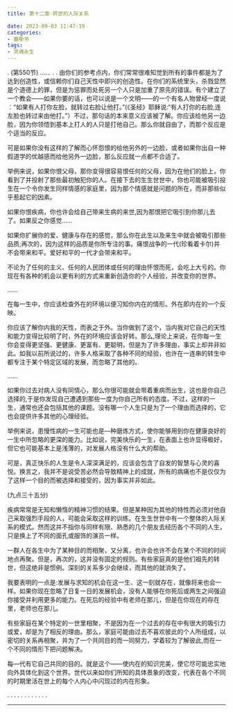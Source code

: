 ```yaml
---
title: 第十二章-转世的人际关系

date: 2023-09-03 11:47:19
categories: 
- 塞斯书
tags:
- 灵魂永生
---
```


.
(第550节) ……
.
.
由你们的参考点内，你们常常很难知觉到所有的事件都是为了达到创造性，或信赖你们自己天性中即兴的创造性。在你们的系统里头，杀戮显然是个道德上的罪，但是为惩罪而处死另一个人只是加重了原先的错误。有个建立了一个教会——如果你要的话，也可以说是一个文明——的一个有名人物曾经一度说︰“如果有人打你左脸，就转过右脸让他打。”(《圣经》耶稣说:“有人打你的右脸,连左脸也转过来由他打。”）不过，那句话的本来意义应该被了解。你应该给他另一边脸，因为你领悟到基本上打人的人只是打他自己。那么你就自由了，而那个反应是个适当的反应。

可是如果你没有这样的了解而心怀怨恨的给他另外的一边脸，或者如果你出自一种假道学的优越感而给他另外一边脸，那么反应就一点都不合适了。

举例来说，如果你恨父母，那你变得很容易恨任何的父母，因为在他们的脸上，你看到了并投射了那些最初触犯你的人。在接下去的生生世世中，你也可能被吸引投生在一个令你发生同样情感的家庭里，因为那个情感就是问题的所在，而非那些似乎惹起它的因素。

如果你恨疾病，你也许会给自己带来生病的来世,因为那恨把它吸引到你那儿去了。如果反之你感觉……

如果你扩展你的爱、健康与存在的感觉，那么你在此生以及来生中就会被吸引那些品质;再次的，因为这样的品质是你所专注的事。痛恨战争的一代(珍看着卡尔)并不会带来和平。爱好和平的一代才会带来和平。

不论为了任何的主义、任何的人民团体或任何的理由怀恨而死，会吃上大亏的。你现在有各种的机会以更有利的方式来重新创造你的个人经验，并改变你的世界。

……

在每一生中，你应该检查外在的环境以便习知你内在的情形。外在即内在的一个反映。

你应该了解你内我的天性，而表之于外。当你做到了这个，当内我对它自己的天性和能力变得比较明了时，外在的环境应该会好转。那么,理论上来说，在你每一生你会变得更坚强、更健康、更富有、更聪明，但是为了许多理由，事实上却并非如此。如我以前所说过的，许多人格采取了各种不同的经验，也许在一连串的转生中都专注于某个特定区域的发展，而忽略了其他的。

……

如果你过去对病人没有同情心，那么你很可能就会带着重病而出生，这也是你自己选择的,于是你发现自己遭遇到那些一度为你自己所有的态度。不过，这样的一生，通常也还会包括其他的课题。没有哪一个人生只是为了一个理由而选择的，它也会提供许多其他的心理经验。

举例来说，患慢性病的一生可能也是—种磨炼方式，使你能够用到你在健康良好的一生中所忽略的更深的能力。比如说，完美快乐的一生，在表面上也许显得极好，但它也可能基本上是浅薄的，对发展人格没有什么大的帮助。

可是，真正快乐的人生是令人深深满足的，应该会包含了自发的智慧与心灵的喜悦。换言之，我并不是说受苦必然会导致精神上的成就，所有的病痛也不是仅仅为了这样一个目的而被选择和接受的，因为事实并非如此。

(九点三十五分)

疾病常常是无知和懒惰的精神习惯的结果。但是某种因为其他的特性而必须对他自己采取强烈手段的人，可能会采取这样的训练。在生生世世中有一个整体的人际关系的模式。然而这并不指你与同样有限、熟悉的几个朋友去经历各个不同的人生，只是换上了不同的面孔或服饰的演员一样。

一群人在各生中为了某种目的而相聚，又分离，也许会也许不会在某个不同的时间地点再聚。但是，再次的，这并没有固定的规则。有些家庭真的是他们祖先的转世，但这绝非是惯例。深刻的关系多少会继续，而其他的就消失了。

我要表明的一点是:发展与求知的机会在这一生、这一刻就存在，就像将来也会一样。如果你现在忽略了日复一日的发展机会，没有人能够在你死后或两生之间强迫你接受并利用更多的能力。在死后的经验中有老师在那儿，但是在你现在的存在里，老师也在那儿。

有些家庭在某个特定的一世里相聚，不是因为在一个过去的存在中有很大的吸引力或爱，却是为了相反的理由。那么，家庭可能由过去不喜欢彼此的个人所组成，以密切的关系再相聚，并为了一个共同目的而一同努力，学着较为了解彼此,而在一个不同的情形下把问题解决。

每—代有它自己共同的目的。就是这个——使内在的知识完美，使它尽可能忠实地向外具体化到这个世界。世代以来如你们所知的具体景象的改变，代表在各个不同的时期里活在世上的每个人内心中闪现过的内在形象。


.
.
.
.
.
.
.
.
.
.
.
.


---